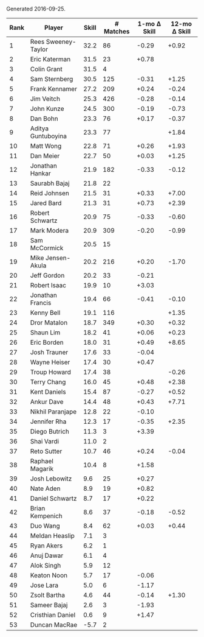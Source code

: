 Generated 2016-09-25.

| Rank | Player              | Skill | # Matches | 1-mo Δ Skill | 12-mo Δ Skill |
|------|---------------------|-------|-----------|--------------|---------------|
|    1 | Rees Sweeney-Taylor |  32.2 |        86 |        -0.29 |         +0.92 |
|    2 | Eric Katerman       |  31.5 |        23 |        +0.78 |               |
|    3 | Colin Grant         |  31.5 |         4 |              |               |
|    4 | Sam Sternberg       |  30.5 |       125 |        -0.31 |         +1.25 |
|    5 | Frank Kennamer      |  27.2 |       209 |        +0.24 |         -0.24 |
|    6 | Jim Veitch          |  25.3 |       426 |        -0.28 |         -0.14 |
|    7 | John Kunze          |  24.5 |       300 |        -0.19 |         -0.73 |
|    8 | Dan Bohn            |  23.3 |        76 |        +0.17 |         -0.37 |
|    9 | Aditya Guntuboyina  |  23.3 |        77 |              |         +1.84 |
|   10 | Matt Wong           |  22.8 |        71 |        +0.26 |         +1.93 |
|   11 | Dan Meier           |  22.7 |        50 |        +0.03 |         +1.25 |
|   12 | Jonathan Hankar     |  21.9 |       182 |        -0.33 |         -0.12 |
|   13 | Saurabh Bajaj       |  21.8 |        22 |              |               |
|   14 | Reid Johnsen        |  21.5 |        31 |        +0.33 |         +7.00 |
|   15 | Jared Bard          |  21.3 |        31 |        +0.73 |         +2.39 |
|   16 | Robert Schwartz     |  20.9 |        75 |        -0.33 |         -0.60 |
|   17 | Mark Modera         |  20.9 |       309 |        -0.20 |         -0.99 |
|   18 | Sam McCormick       |  20.5 |        15 |              |               |
|   19 | Mike Jensen-Akula   |  20.2 |       216 |        +0.20 |         -1.70 |
|   20 | Jeff Gordon         |  20.2 |        33 |        -0.21 |               |
|   21 | Robert Isaac        |  19.9 |        10 |        +3.03 |               |
|   22 | Jonathan Francis    |  19.4 |        66 |        -0.41 |         -0.10 |
|   23 | Kenny Bell          |  19.1 |       116 |              |         +1.35 |
|   24 | Dror Matalon        |  18.7 |       349 |        +0.30 |         +0.32 |
|   25 | Shaun Lim           |  18.2 |        41 |        +0.06 |         +0.23 |
|   26 | Eric Borden         |  18.0 |        31 |        +0.49 |         +8.65 |
|   27 | Josh Trauner        |  17.6 |        33 |        -0.04 |               |
|   28 | Wayne Heiser        |  17.4 |        30 |        +0.47 |               |
|   29 | Troup Howard        |  17.4 |        38 |              |         -0.26 |
|   30 | Terry Chang         |  16.0 |        45 |        +0.48 |         +2.38 |
|   31 | Kent Daniels        |  15.4 |        87 |        -0.27 |         +0.52 |
|   32 | Ankur Dave          |  14.4 |        48 |        +0.43 |         +7.71 |
|   33 | Nikhil Paranjape    |  12.8 |        22 |        -0.10 |               |
|   34 | Jennifer Rha        |  12.3 |        17 |        -0.35 |         +2.35 |
|   35 | Diego Butrich       |  11.3 |         3 |        +3.39 |               |
|   36 | Shai Vardi          |  11.0 |         2 |              |               |
|   37 | Reto Sutter         |  10.7 |        46 |        +0.24 |         -0.04 |
|   38 | Raphael Magarik     |  10.4 |         8 |        +1.58 |               |
|   39 | Josh Lebowitz       |   9.6 |        25 |        +0.27 |               |
|   40 | Nate Aden           |   8.9 |        19 |        +0.82 |               |
|   41 | Daniel Schwartz     |   8.7 |        17 |        +0.22 |               |
|   42 | Brian Kempenich     |   8.6 |        37 |        -0.18 |         -0.52 |
|   43 | Duo Wang            |   8.4 |        62 |        +0.03 |         +0.44 |
|   44 | Meldan Heaslip      |   7.1 |         3 |              |               |
|   45 | Ryan Akers          |   6.2 |         1 |              |               |
|   46 | Anuj Dawar          |   6.1 |         4 |              |               |
|   47 | Alok Singh          |   5.9 |        12 |              |               |
|   48 | Keaton Noon         |   5.7 |        17 |        -0.06 |               |
|   49 | Jose Lara           |   5.0 |         6 |        -1.17 |               |
|   50 | Zsolt Bartha        |   4.6 |        44 |        -0.14 |         +1.30 |
|   51 | Sameer Bajaj        |   2.6 |         3 |        -1.93 |               |
|   52 | Cristhian Daniel    |   0.6 |         9 |        +1.47 |               |
|   53 | Duncan MacRae       |  -5.7 |         2 |              |               |